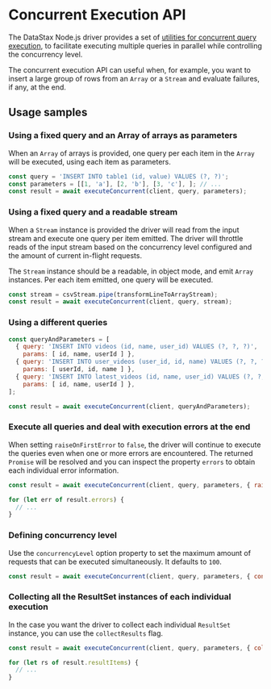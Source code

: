 # Concurrent Execution API

The DataStax Node.js driver provides a set of [utilities for concurrent query execution](/api/module.concurrent/),
to facilitate executing multiple queries in parallel while controlling the concurrency level.

The concurrent execution API can useful when, for example, you want to insert a large group of rows from an `Array` or
 a `Stream` and evaluate failures, if any, at the end.
 
## Usage samples

### Using a fixed query and an Array of arrays as parameters

When an `Array` of arrays is provided, one query per each item in the `Array` will be executed, using each item as 
parameters.

```javascript
const query = 'INSERT INTO table1 (id, value) VALUES (?, ?)';
const parameters = [[1, 'a'], [2, 'b'], [3, 'c'], ]; // ...
const result = await executeConcurrent(client, query, parameters);
```

### Using a fixed query and a readable stream

When a `Stream` instance is provided the driver will read from the input stream and execute one query per item 
emitted. The driver will throttle reads of the input stream based on the concurrency level configured and the 
amount of current in-flight requests.
 
The `Stream` instance should be a readable, in object mode, and emit `Array` instances. Per each item emitted, one 
query will be executed. 

```javascript
const stream = csvStream.pipe(transformLineToArrayStream);
const result = await executeConcurrent(client, query, stream);
```
 
### Using a different queries

```javascript
const queryAndParameters = [
  { query: 'INSERT INTO videos (id, name, user_id) VALUES (?, ?, ?)',
    params: [ id, name, userId ] },
  { query: 'INSERT INTO user_videos (user_id, id, name) VALUES (?, ?, ?)',
    params: [ userId, id, name ] },
  { query: 'INSERT INTO latest_videos (id, name, user_id) VALUES (?, ?, ?)',
    params: [ id, name, userId ] },
];

const result = await executeConcurrent(client, queryAndParameters);
```

### Execute all queries and deal with execution errors at the end

When setting `raiseOnFirstError` to `false`, the driver will continue to execute the queries even when one or more 
errors are encountered. The returned `Promise` will be resolved and you can inspect the property `errors` to obtain 
each individual error information.

```javascript
const result = await executeConcurrent(client, query, parameters, { raiseOnFirstError: false });

for (let err of result.errors) {
  // ...
}
```

### Defining concurrency level

Use the `concurrencyLevel` option property to set the maximum amount of requests that can be executed simultaneously.
 It defaults to `100`.

```javascript
const result = await executeConcurrent(client, query, parameters, { concurrencyLevel: 200 });
```

### Collecting all the ResultSet instances of each individual execution

In the case you want the driver to collect each individual `ResultSet` instance, you can use the `collectResults` flag.

```javascript
const result = await executeConcurrent(client, query, parameters, { collectResults: true });

for (let rs of result.resultItems) {
  // ...
}
```